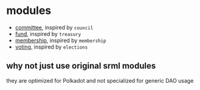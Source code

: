 # modules

* [committee](./committee), inspired by `council`
* [fund](./fund/), inspired by `treasury`
* [membership](./membership/), inspired by `membership`
* [voting](./voting/), inspired by `elections`

## why not just use original srml modules

they are optimized for Polkadot and not specialized for generic DAO usage